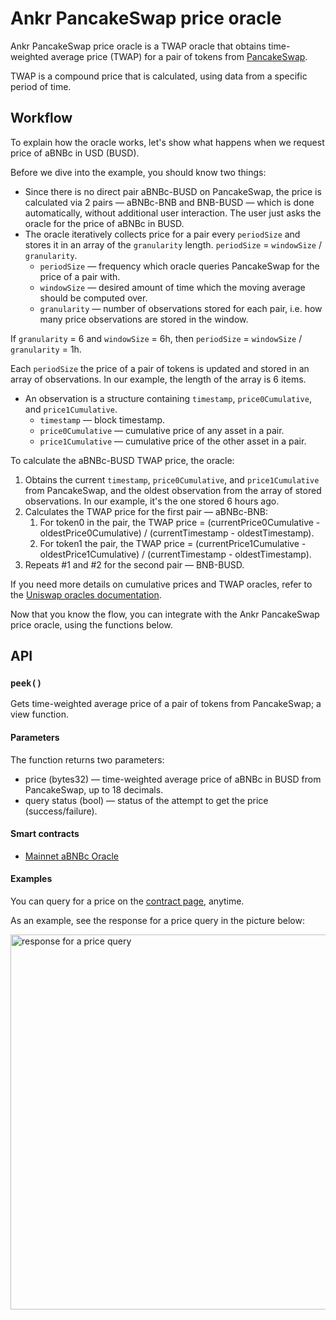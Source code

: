 # Ankr PancakeSwap price oracle

Ankr PancakeSwap price oracle is a TWAP oracle that obtains time-weighted average price (TWAP) for a pair of tokens from [PancakeSwap](https://pancakeswap.finance/). 

TWAP is a compound price that is calculated, using data from a specific period of time.

## Workflow

To explain how the oracle works, let's show what happens when we request price of aBNBc in USD (BUSD).

Before we dive into the example, you should know two things:
* Since there is no direct pair aBNBc-BUSD on PancakeSwap, the price is calculated via 2 pairs — aBNBc-BNB and BNB-BUSD — which is done automatically, without additional user interaction. The user just asks the oracle for the price of aBNBc in BUSD.
* The oracle iteratively collects price for a pair every `periodSize` and stores it in an array of the `granularity` length. 
`periodSize` = `windowSize` / `granularity`.
   * `periodSize` — frequency which oracle queries PancakeSwap for the price of a pair with.
   * `windowSize` — desired amount of time which the moving average should be computed over.
   * `granularity` — number of observations stored for each pair, i.e. how many price observations are stored in the window.

If `granularity` = 6 and `windowSize` = 6h, then `periodSize` = `windowSize` / `granularity` = 1h.

Each `periodSize` the price of a pair of tokens is updated and stored in an array of observations. In our example, the length of the array is 6 items.
* An observation is a structure containing `timestamp`, `price0Cumulative`, and `price1Cumulative`. 
  * `timestamp` — block timestamp.
  * `price0Cumulative` — cumulative price of any asset in a pair.
  * `price1Cumulative` — cumulative price of the other asset in a pair.

To calculate the aBNBc-BUSD TWAP price, the oracle:
1. Obtains the current `timestamp`, `price0Cumulative`, and `price1Cumulative` from PancakeSwap, and the oldest observation from the array of stored observations. In our example, it's the one stored 6 hours ago. 
2. Calculates the TWAP price for the first pair — aBNBc-BNB:
   1. For token0 in the pair, the TWAP price = (currentPrice0Cumulative - oldestPrice0Cumulative) / (currentTimestamp - oldestTimestamp).
   2. For token1 the pair, the TWAP price = (currentPrice1Cumulative - oldestPrice1Cumulative) / (currentTimestamp - oldestTimestamp).
3. Repeats #1 and #2 for the second pair — BNB-BUSD.

If you need more details on cumulative prices and TWAP oracles, refer to the [Uniswap oracles documentation](https://docs.uniswap.org/protocol/V2/concepts/core-concepts/oracles).

Now that you know the flow, you can integrate with the Ankr PancakeSwap price oracle, using the functions below.

## API

### `peek()`
Gets time-weighted average price of a pair of tokens from PancakeSwap; a view function.

#### Parameters
The function returns two parameters:

* price (bytes32) —  time-weighted average price of aBNBc in BUSD from PancakeSwap, up to 18 decimals.
* query status (bool) — status of the attempt to get the price (success/failure).

#### Smart contracts
* [Mainnet aBNBc Oracle](https://bscscan.com/address/0xB1aD00B8BB49FB3534120b43f1FEACeAf584AE06#readProxyContract)

#### Examples

You can query for a price on the [contract page](https://bscscan.com/address/0xB1aD00B8BB49FB3534120b43f1FEACeAf584AE06#readProxyContract), anytime.

As an example, see the response for a price query in the picture below:

<img src="/oracles/pancakeswap-oracle-peek-query.png" alt="response for a price query" class="responsive-pic" width="600" />
